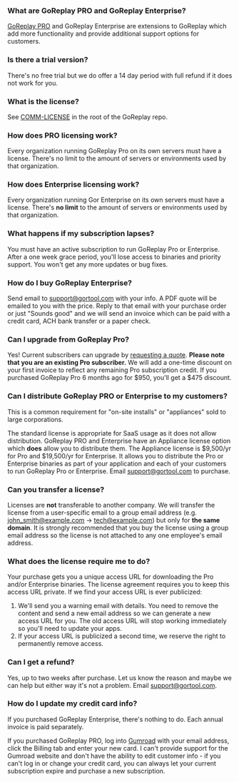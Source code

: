 ### What are GoReplay PRO and GoReplay Enterprise?

[GoReplay PRO](https://goreplay.org/pro.html) and GoReplay Enterprise are extensions to GoReplay which add more functionality and provide additional support options for customers.

### Is there a trial version?

There's no free trial but we do offer a 14 day period with full refund if it does not work for you.

### What is the license?

See [COMM-LICENSE](https://github.com/buger/gor/blob/master/COMM-LICENSE) in the root of the GoReplay repo.

### How does PRO licensing work?

Every organization running GoReplay Pro on its own servers must have a license.  There's no limit to the amount of servers or environments used by that organization.

### How does Enterprise licensing work?

Every organization running Gor Enterprise on its own servers must have a license. There's **no limit** to the amount of servers or environments used by that organization.

### What happens if my subscription lapses?

You must have an active subscription to run GoReplay Pro or Enterprise.  After a one week grace period, you'll lose access to binaries and priority support.  You won't get any more updates or bug fixes.

### How do I buy GoReplay Enterprise?

Send email to [support&#64;gortool.com](mailto:support&#64;gortool.com) with your info.  A PDF quote will be emailed to you with the price.  Reply to that email with your purchase order or just "Sounds good" and we will send an invoice which can be paid with a credit card, ACH bank transfer or a paper check.

### Can I upgrade from GoReplay Pro?

Yes!  Current subscribers can upgrade by [requesting a quote](mailto:support&#64;gortool.com).  **Please note that you are an existing Pro subscriber.**  We will add a one-time discount on your first invoice to reflect any remaining Pro subscription credit.  If you purchased GoReplay Pro 6 months ago for $950, you'll get a $475 discount.

### Can I distribute GoReplay PRO or Enterprise to my customers?

This is a common requirement for "on-site installs" or "appliances" sold to large corporations.

The standard license is appropriate for SaaS usage as it does not allow distribution.  GoReplay PRO and Enterprise have an Appliance license option which **does** allow you to distribute them.  The Appliance license is $9,500/yr for Pro and $19,500/yr for Enterprise.  It allows you to distribute the Pro or Enterprise binaries as part of your application and each of your customers to run GoReplay Pro or Enterprise. Email [support&#64;gortool.com](mailto:support&#64;gortool.com) to purchase.

### Can you transfer a license?

Licenses are **not** transferable to another company.  We will transfer the license from a user-specific email to a group email address (e.g. john_smith@example.com -> tech@example.com) but only for **the same domain**.  It is strongly recommended that you buy the license using a group email address so the license is not attached to any one employee's email address.

### What does the license require me to do?

Your purchase gets you a unique access URL for downloading the Pro and/or Enterprise binaries.  The license agreement requires you to keep this access URL private.  If we find your access URL is ever publicized:

1. We'll send you a warning email with details.  You need to remove the content and send a new email address so we can generate a new access URL for you.  The old access URL will stop working immediately so you'll need to update your apps.
2. If your access URL is publicized a second time, we reserve the right to permanently remove access.

### Can I get a refund?

Yes, up to two weeks after purchase.  Let us know the reason and maybe we can help but either way it's not a problem.  Email [support&#64;gortool.com](mailto:support&#64;gortool.com).

### How do I update my credit card info?

If you purchased GoReplay Enterprise, there's nothing to do.  Each annual invoice is paid separately.

If you purchased GoReplay PRO, log into [Gumroad](https://gumroad.com) with your email address, click the Billing tab and enter your new card.  I can't provide support for the Gumroad website and don't have the ability to edit customer info - if you can't log in or change your credit card, you can always let your current subscription expire and purchase a new subscription.